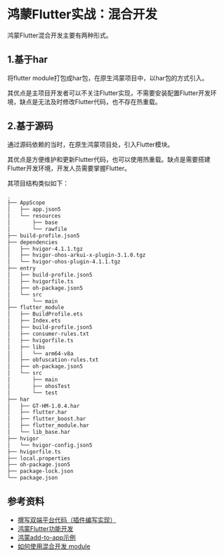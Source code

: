 # 鸿蒙Flutter实战：混合开发

鸿蒙Flutter混合开发主要有两种形式。

## 1.基于har

将flutter module打包成har包，在原生鸿蒙项目中，以har包的方式引入。

其优点是主项目开发者可以不关注Flutter实现，不需要安装配置Flutter开发环境，缺点是无法及时修改Flutter代码，也不存在热重载。

## 2.基于源码

通过源码依赖的当时，在原生鸿蒙项目处，引入Flutter模块。

其优点是方便维护和更新Flutter代码，也可以使用热重载。缺点是需要搭建Flutter开发环境，开发人员需要掌握Flutter。

其项目结构类似如下：

```bash
.
├── AppScope
│   ├── app.json5
│   └── resources
│       ├── base
│       └── rawfile
├── build-profile.json5
├── dependencies
│   ├── hvigor-4.1.1.tgz
│   ├── hvigor-ohos-arkui-x-plugin-3.1.0.tgz
│   └── hvigor-ohos-plugin-4.1.1.tgz
├── entry
│   ├── build-profile.json5
│   ├── hvigorfile.ts
│   ├── oh-package.json5
│   └── src
│       └── main
├── flutter_module
│   ├── BuildProfile.ets
│   ├── Index.ets
│   ├── build-profile.json5
│   ├── consumer-rules.txt
│   ├── hvigorfile.ts
│   ├── libs
│   │   └── arm64-v8a
│   ├── obfuscation-rules.txt
│   ├── oh-package.json5
│   └── src
│       ├── main
│       ├── ohosTest
│       └── test
├── har
│   ├── GT-HM-1.0.4.har
│   ├── flutter.har
│   ├── flutter_boost.har
│   ├── flutter_module.har
│   └── lib_base.har
├── hvigor
│   └── hvigor-config.json5
├── hvigorfile.ts
├── local.properties
├── oh-package.json5
├── package-lock.json
└── package.json
```

## 参考资料

- [撰写双端平台代码（插件编写实现）](https://docs.flutter.cn/platform-integration/platform-channels/)
- [鸿蒙Flutter功能开发](https://gitee.com/openharmony-sig/flutter_samples/blob/master/ohos/docs/04_development/README.md)
- [鸿蒙add-to-app示例](https://github.com/0xZOne/ohos-flutter-add2app)
- [如何使用混合开发 module](https://gitee.com/openharmony-sig/flutter_samples/blob/master/ohos/docs/04_development/%E5%A6%82%E4%BD%95%E4%BD%BF%E7%94%A8%E6%B7%B7%E5%90%88%E5%BC%80%E5%8F%91%20module.md)